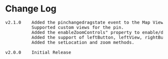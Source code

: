 # Change Log
<pre>
v2.1.0    Added the pinchangedragstate event to the Map View.
		  Supported custom views for the pin.
		  Added the enableZoomControls" property to enable/disable zoom controls.
		  Added the support of leftButton, leftView, rightButton and leftView for annotations.
		  Added the setLocation and zoom methods.

v2.0.0    Initial Release